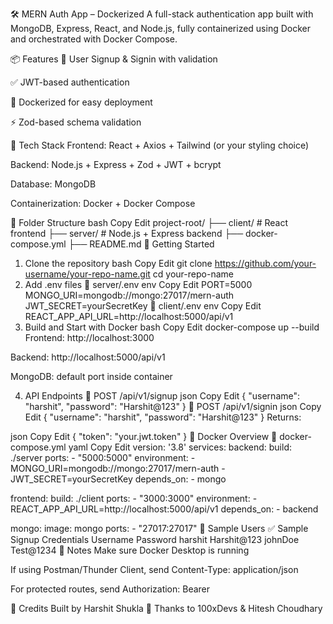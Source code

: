 🛠️ MERN Auth App – Dockerized
A full-stack authentication app built with MongoDB, Express, React, and Node.js, fully containerized using Docker and orchestrated with Docker Compose.

📦 Features
🔐 User Signup & Signin with validation

✅ JWT-based authentication

🚀 Dockerized for easy deployment

⚡ Zod-based schema validation

🧰 Tech Stack
Frontend: React + Axios + Tailwind (or your styling choice)

Backend: Node.js + Express + Zod + JWT + bcrypt

Database: MongoDB

Containerization: Docker + Docker Compose

📁 Folder Structure
bash
Copy
Edit
project-root/
├── client/           # React frontend
├── server/           # Node.js + Express backend
├── docker-compose.yml
├── README.md
🚀 Getting Started
1. Clone the repository
bash
Copy
Edit
git clone https://github.com/your-username/your-repo-name.git
cd your-repo-name
2. Add .env files
🔹 server/.env
env
Copy
Edit
PORT=5000
MONGO_URI=mongodb://mongo:27017/mern-auth
JWT_SECRET=yourSecretKey
🔹 client/.env
env
Copy
Edit
REACT_APP_API_URL=http://localhost:5000/api/v1
3. Build and Start with Docker
bash
Copy
Edit
docker-compose up --build
Frontend: http://localhost:3000

Backend: http://localhost:5000/api/v1

MongoDB: default port inside container

4. API Endpoints
🔹 POST /api/v1/signup
json
Copy
Edit
{
  "username": "harshit",
  "password": "Harshit@123"
}
🔹 POST /api/v1/signin
json
Copy
Edit
{
  "username": "harshit",
  "password": "Harshit@123"
}
Returns:

json
Copy
Edit
{
  "token": "your.jwt.token"
}
🐳 Docker Overview
🔹 docker-compose.yml
yaml
Copy
Edit
version: '3.8'
services:
  backend:
    build: ./server
    ports:
      - "5000:5000"
    environment:
      - MONGO_URI=mongodb://mongo:27017/mern-auth
      - JWT_SECRET=yourSecretKey
    depends_on:
      - mongo

  frontend:
    build: ./client
    ports:
      - "3000:3000"
    environment:
      - REACT_APP_API_URL=http://localhost:5000/api/v1
    depends_on:
      - backend

  mongo:
    image: mongo
    ports:
      - "27017:27017"
🧪 Sample Users
✅ Sample Signup Credentials
Username	Password
harshit	Harshit@123
johnDoe	Test@1234
📌 Notes
Make sure Docker Desktop is running

If using Postman/Thunder Client, send Content-Type: application/json

For protected routes, send Authorization: Bearer <token>

🤝 Credits
Built by Harshit Shukla 🚀
Thanks to 100xDevs & Hitesh Choudhary